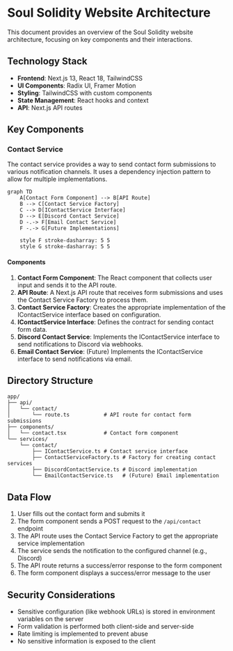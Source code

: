 # Soul Solidity Website Architecture

This document provides an overview of the Soul Solidity website architecture, focusing on key components and their interactions.

## Technology Stack

- **Frontend**: Next.js 13, React 18, TailwindCSS
- **UI Components**: Radix UI, Framer Motion
- **Styling**: TailwindCSS with custom components
- **State Management**: React hooks and context
- **API**: Next.js API routes

## Key Components

### Contact Service

The contact service provides a way to send contact form submissions to various notification channels. It uses a dependency injection pattern to allow for multiple implementations.

```mermaid
graph TD
    A[Contact Form Component] --> B[API Route]
    B --> C[Contact Service Factory]
    C --> D[IContactService Interface]
    D --> E[Discord Contact Service]
    D -.-> F[Email Contact Service]
    F -.-> G[Future Implementations]
    
    style F stroke-dasharray: 5 5
    style G stroke-dasharray: 5 5
```

#### Components

1. **Contact Form Component**: The React component that collects user input and sends it to the API route.
2. **API Route**: A Next.js API route that receives form submissions and uses the Contact Service Factory to process them.
3. **Contact Service Factory**: Creates the appropriate implementation of the IContactService interface based on configuration.
4. **IContactService Interface**: Defines the contract for sending contact form data.
5. **Discord Contact Service**: Implements the IContactService interface to send notifications to Discord via webhooks.
6. **Email Contact Service**: (Future) Implements the IContactService interface to send notifications via email.

## Directory Structure

```
app/
├── api/
│   └── contact/
│       └── route.ts           # API route for contact form submissions
├── components/
│   └── contact.tsx            # Contact form component
└── services/
    └── contact/
        ├── IContactService.ts # Contact service interface
        ├── ContactServiceFactory.ts # Factory for creating contact services
        ├── DiscordContactService.ts # Discord implementation
        └── EmailContactService.ts   # (Future) Email implementation
```

## Data Flow

1. User fills out the contact form and submits it
2. The form component sends a POST request to the `/api/contact` endpoint
3. The API route uses the Contact Service Factory to get the appropriate service implementation
4. The service sends the notification to the configured channel (e.g., Discord)
5. The API route returns a success/error response to the form component
6. The form component displays a success/error message to the user

## Security Considerations

- Sensitive configuration (like webhook URLs) is stored in environment variables on the server
- Form validation is performed both client-side and server-side
- Rate limiting is implemented to prevent abuse
- No sensitive information is exposed to the client
